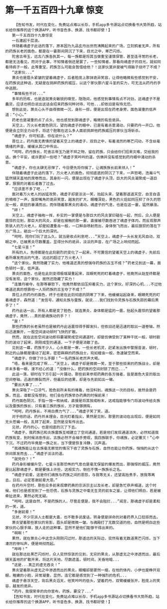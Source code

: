 # 第一千五百四十九章 惊变
        【告知书友，时代在变化，免费站点难以长存，手机app多书源站点切换看书大势所趋，站长给你推荐的这个换源APP，听书音色多、换源、找书都好使！】
       第一千五百四十九章惊变
       一石激起千层浪。
       伴随着魂虚子此话的落下，原本因为九品玄丹出世而沸腾起来的广场，立刻鸦雀无声，所有的药族长老的面色，都是在一霎那间阴沉了下来，目光之中，寒芒闪烁。
       陀舍古帝玉，远古八族各执其一，每一族都是将其当做重宝谨慎保管，甚至连寻常的长老，都是无法看见，而对于此事，不知情者倒还是罢了，一些知情者，那看向魂虚子的目光，就如同看待疯子一般，此等重宝，药族怎么可能会暂借给他？！这家伙莫非是被气得脑子烧坏了不成？
       “这家伙...”
       萧炎也是眉头紧皱的望着魂虚子，后者脸庞上那抹诡异笑容，让得他略微有些感觉到不安，在药族说这种话，无疑是在挑衅药族的威压，以这个家伙那六星斗圣的实力，可无法从药丹的手中逃脱。
       “事情有些不对...”
       多年的历练，也是造就萧炎敏锐的嗅觉，隐隐间，他感觉到事情有点不对劲，这魂虚子不是蠢货，应该也明白说出这话会招来药族何种对待，可他...却依旧是有恃无恐。
       想到此处，萧炎心头不由得微微一沉，身形一掠，便是出现在药老身旁，面色凝重的低声道：“小心。”
       药老也是凝重的点了点头，他也感觉到那魂虚子，略微的有些诡异。
       天空上，万火长老面色阴沉，望向魂虚子的眼中，已是有着杀意涌动，只要药丹一开口，他便是会立刻全力动手，将这个胆敢在这么多人面前挑衅他药族威压的家伙当场斩杀。
       “魂虚子，你可知道，你在说什么？”
       首位上，药丹面无表情的望着天空上的魂虚子，双目之中，有着凌厉的寒芒闪动，不含丝毫情绪的声音，缓缓从其口中传出。
       “呵呵，药丹族长，陀舍古帝玉乃是不祥之物，留在药族，只会给你们招来灾难，交给我的话，换个平安，或许更好一些吧？”魂虚子笑吟吟的道，仿佛并没有感觉到药丹眼中涌动的杀意。
       “魂虚子，你也太肆无忌惮了，今日便先将你擒了，让魂族族长前来领人！”
       伴随着魂虚子此话的落下，万火老人的面色，彻彻底底的阴沉了下来，一声怒喝，浩瀚斗气猛然铺天盖地的席卷而出，其身形一闪，便是出现在了魂虚子头顶，巨大的风炎凝聚成一道巨掌，狠狠的对着后者轰了过去。
       “应该差不多了吧...”
       面对着万火老人的凶猛攻势，魂虚子却是淡淡一笑，抬起头来，望着那遥遥天空，自言自语的喃喃了一声，旋即嘴角的诡异笑意，越发的扩大，眼瞳深处，黑色的火焰如同压抑了许久的怒龙一般，疯狂的暴涌而出，而伴随着那黑炎的涌动，魂虚子的气息，也是在这一霎，猛然暴涨。
       “砰！”
       天空上，魂虚子袖袍一挥，朴实的一掌便是与那巨大的风炎掌印碰在一起，然后，众人便是震惊的见到，那巨大的风炎，却是在接触的那一霎，直接被尽数吞进了魂虚子体内，而反观那声势骇人的万火老人，却是如遭重击一般，一口鲜血喷射而出，身体倒飞而出，最后狼狈的落在下方广场上，砸出一个巨大的深坑。
       “呵呵，陪你们玩了这么久，就当是收点利息吧...”天空上，魂虚子一头长发无风自动，双眼之中，已被黑炎尽数覆盖，显得分外的诡异，淡淡的声音，在广场之上响彻而起。
       “七星斗圣！”
       所有的人，免得都是在此刻剧烈的变化了一起来，不可置信的望着天空上的魂虚子，先前后者所爆发而出的气息，远远的超过了万火老人！
       “这个家伙，竟然隐藏了实力，他难道还真的想强夺药族的古玉不成？”药老见到这一幕，面色顿时一变，低声道。
       萧炎的面色，也是在此刻变得极端凝重起来，双眼死死的盯着魂虚子，他竟然从始至终都是没有发现，这个家伙，居然还隐藏了实力！
       “连雏丹被夺，在那等暴怒下，他竟然都依旧压抑着实力，这个家伙，好深的心机...不过他难道还真的想靠他一人将药族的古玉夺了不成？”
       首位上的药丹的面色，终于也是在此刻彻底的阴寒了下来，他缓缓站起身来，眼睛死死的盯着魂虚子，森然道：“发信号，通知炎族与雷族，就说...我们找到令灵族与石族失踪的幕后黑手了！”
       药丹此话一出，所有人都是变了脸色，就连萧炎，身体都是猛的一震，抬起头震惊的望着那魂虚子，竟然...真的是魂族动的手？！
       “是！”
       那些药族的长老虽然也是被药丹此话震惊得手脚发抖，但依旧还是迅速的取出一道卷轴，然后迅速撕开，一股空间波动顿时飞快的扩散。
       然而，就在这些空间波动即将要凝聚成空间通道时，却是仿佛受到了某种干扰一般，顿时剧烈的波动了起来，刚刚成型的通道，一下子便是消散了去。
       见到这一幕，药族不少人，心头都是一寒，一些长老机灵，赶紧发出族中警报音波，顿时，附近的山脉都是骚动了起来，密密麻麻的药族战士，宛如蝗虫一般，急速破空而来。
       “魂虚子，你做了什么手脚！”一名药族长老厉声大喝。
       “唔，看来是完成了啊...”天空上，魂虚子却是微微一笑，至于那些掠来的药族战士，却是并未多看一眼，漫不经心的道：“没做什么，把药族的空间封锁了而已...”
       此话一落，顿时在下方引起一片骚动，那些前来参观药典的各方强者，皆是面色大变的取出空间卷轴，迅速的撕裂而开，但最后的结果，却是与先前如出一辙。
       “要出大事了...”
       萧炎深吸了一口凉气，脸色前所未有的难看，他没料到，魂族这一次的目标，居然会是药族，而且，谁都没有想到，他们会在药族举办药典的时候前来！
       药丹面色阴沉，手指一按一枚纳戒，直接是将其按成粉末，这戒指能够专门将波动传给炎族以及雷族的族长，只有着三族的族长，方才能够拥有。
       “呵呵，药丹族长，不用白费力气了...”魂虚子笑了笑，道。
       对于他的话，药丹并未理会，目光盯着指尖，果然是见到，那里的波动在出现后，便是如同无头苍蝇一般，乱转了起来，显然是没有传出去。
       见状，药丹的心，也是彻底的沉了下去。
       “魂虚子，我药族已和炎族雷族互相建立了空间通道，若是他们发现通道消失，必然知道我药族有变，到时候消息传出，古族必然不会袖手旁观，我四族联手，你魂族，必定覆灭！”心中下沉，不过药丹毕竟是一族之长，当下便是恢复冷静，沉声道。
       “我魂族能让在古族毫无察觉的情况下收了灵族与石族，自然也能让你药族，悄悄的从这个世间蒸发而去...”魂虚子淡淡的道。
       “就凭你？！”
       药丹身形缓缓升空，七星斗圣那恐怖的气息也是毫无保留的爆发而出，那强悍的威压，竟然是比起那魂虚子，都是要强上许些，这般实力，倒也不愧一族族长之名。
       “魂虚子前辈，这是你们魂族与药族之间的恩怨，与我等无关，还望高抬贵手，放我等离去，日后，必定答谢前辈大恩。”
       在药丹升空时，那些众多前来观摩药典的宗派宗主以及长老，却是急忙恭声喊道，这个时候，他们也是感觉到了一些恐慌，石族与灵族之中毫无生灵的前车之鉴，让得他们明白，若是被牵扯进来，果然必死无疑。
       “呵呵，这是自然，不是药族的人，尽管走便是，我不会阻拦...”闻言，那魂虚子却是柔和的一笑，道。
       “多谢前辈！”
       见状，不少宗派人士都是大喜，也不敢多说废话，转身便是拼命的对着药界入口狂掠而去。
       萧炎望着那些家伙的背影，眉头却是微微一皱，与魂殿打了无数交道的他，自然是明白这些家伙的心狠手辣，放人走的这种事，显然不是他们能够干得出来的。
       “啊啊！”
       果然，就在萧炎心中这念头刚刚闪过时，那遥远的天际边，突然有着无数道黑芒闪烁，当下凄厉的惨叫声，便是响彻而起。
       “哗哗！”
       就在那远处黑芒闪烁时，众人突然惊骇的见到，无穷的黑炎，从那虚无之中渗透而出，最后铺天盖地的扩散开来，将这片天地，尽数遮盖，顿时间，天昏地暗...
       “这是...真正的虚无吞炎！”
       萧炎望着那从虚无之中渗透而出的黑炎，眼瞳却是骤然一缩，在他的体内，小伊也是睁开双眼，稚嫩的小脸，异常凝重，显然，连它都是感觉到了一种强烈的危机...
       魂虚子悬浮天空，背后黑炎滔天，他笑吟吟的低头，望着药丹，双臂缓缓张开，脸庞上的笑容，越发的诡异。
       “药丹，我很荣幸的向你宣布，药族，要没了...”
       【告知书友，时代在变化，免费站点难以长存，手机app多书源站点切换看书大势所趋，站长给你推荐的这个换源APP，听书音色多、换源、找书都好使！】